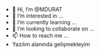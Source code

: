 - 👋 Hi, I’m @MDURAT
- 👀 I’m interested in ...
- 🌱 I’m currently learning ...
- 💞️ I’m looking to collaborate on ...
- 📫 How to reach me ...
- Yazılım alanında gelişmekteyim

<!---
MDURAT/MDURAT is a ✨ special ✨ repository because its `README.md` (this file) appears on your GitHub profile.
You can click the Preview link to take a look at your changes.
--->
